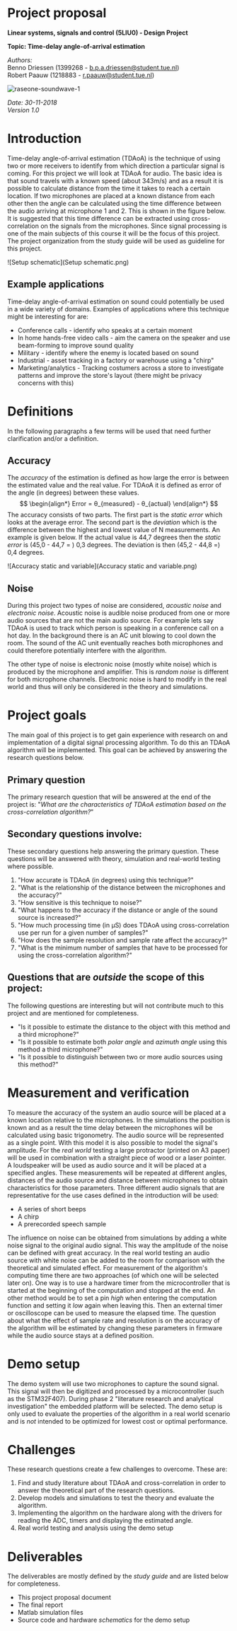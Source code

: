 # Project proposal

**Linear systems, signals and control (5LIU0) - Design Project**

**Topic: Time-delay angle-of-arrival estimation**

*Authors:*  
Benno Driessen (1399268 - b.p.a.driessen@student.tue.nl)  
Robert Paauw (1218883 - r.paauw@student.tue.nl)  

![raseone-soundwave-1](raseone-soundwave-1.png)

*Date: 30-11-2018*  
*Version 1.0*


<div style="page-break-after: always;"></div>

# Introduction
Time-delay angle-of-arrival estimation (TDAoA) is the technique of using two or more receivers to identify from which direction a particular signal is coming. For this project we will look at TDAoA for audio. The basic idea is that sound travels with a known speed (about 343m/s) and as a result it is possible to calculate distance from the time it takes to reach a certain location. If two microphones are placed at a known distance from each other then the angle can be calculated using the time difference between the audio arriving at microphone 1 and 2. This is shown in the figure below. It is suggested that this time difference can be extracted using cross-correlation on the signals from the microphones. Since signal processing is one of the main subjects of this course it will be the focus of this project. The project organization from the study guide will be used as guideline for this project.

![Setup schematic](Setup schematic.png)

## Example applications

Time-delay angle-of-arrival estimation on sound could potentially be used in a wide variety of domains. Examples of applications where this technique might be interesting for are:

- Conference calls - identify who speaks at a certain moment
- In home hands-free video calls - aim the camera on the speaker and use beam-forming to improve sound quality
- Military - identify where the enemy is located based on sound
- Industrial - asset tracking in a factory or warehouse using a "chirp"
- Marketing/analytics - Tracking costumers across a store to investigate patterns and improve the store's layout (there might be privacy concerns with this)

# Definitions

In the following paragraphs a few terms will be used that need further clarification and/or a definition.

## Accuracy

The *accuracy* of the estimation is defined as how large the error is between the estimated value and the real value. For TDAoA it is defined as error of the angle (in degrees) between these values.
$$
\begin{align*}
Error = θ_{measured} - θ_{actual}
\end{align*}
$$
The accuracy consists of two parts. The first part is the *static error* which looks at the average error. The second part is the *deviation* which is the difference between the highest and lowest value of N measurements. An example is given below. If the actual value is 44,7 degrees then the *static error* is (45,0 - 44,7 = ) 0,3 degrees. The deviation is then (45,2 - 44,8 =) 0,4 degrees.

![Accuracy static and variable](Accuracy static and variable.png)

## Noise

During this project two types of noise are considered, *acoustic noise* and *electronic noise*. Acoustic noise is audible noise produced from one or more audio sources that are not the main audio source.  For example lets say TDAoA is used to track which person is speaking in a conference call on a hot day. In the background there is an AC unit blowing to cool down the room. The sound of the AC unit eventually reaches both microphones and could therefore potentially interfere with the algorithm.

The other type of noise is electronic noise (mostly white noise) which is produced by the microphone and amplifier. This is *random noise* is different for both microphone channels. Electronic noise is hard to modify in the real world and thus will only be considered in the theory and simulations.

<div style="page-break-after: always;"></div>

# Project goals

The main goal of this project is to get gain experience with research on and implementation of a digital signal processing algorithm. To do this an TDAoA algorithm will be implemented. This goal can be achieved by answering the research questions below.

## Primary question

The primary research question that will be answered at the end of the project is:
"*What are the characteristics of TDAoA estimation based on the cross-correlation algorithm?*"

## Secondary questions involve:

These secondary questions help answering the primary question. These questions will be answered with theory, simulation and real-world testing where possible.

1. "How accurate is TDAoA (in degrees) using this technique?"
1. "What is the relationship of the distance between the microphones and the accuracy?"
1. "How sensitive is this technique to noise?"
1. "What happens to the accuracy if the distance or angle of the sound source is increased?"
1. "How much processing time (in µS) does TDAoA using cross-correlation use per run for a given number of samples?"
1. "How does the sample resolution and sample rate affect the accuracy?"
1. "What is the minimum number of samples that have to be processed for using the cross-correlation algorithm?"

## Questions that are *outside* the scope of this project:

The following questions are interesting but will not contribute much to this project and are mentioned for completeness.

- "Is it possible to estimate the distance to the object with this method and a third microphone?"
- "Is it possible to estimate both *polar angle* and *azimuth angle* using this method a third microphone?"
- "Is it possible to distinguish between two or more audio sources using this method?"

<div style="page-break-after: always;"></div>

# Measurement and verification

To measure the accuracy of the system an audio source will be placed at a known location relative to the microphones. In the simulations the position is known and as a result the time delay between the microphones will be calculated using basic trigonometry. The audio source will be represented as a single point. With this model it is also possible to model the signal's amplitude.
For the *real world* testing a large protractor (printed on A3 paper) will be used in combination with a straight piece of wood or a laser pointer. A loudspeaker will be used as audio source and it will be placed at a specified angles. These measurements will be repeated at different angles, distances of the audio source and distance between microphones to obtain characteristics for those parameters. Three different audio signals that are representative for the use cases defined in the introduction will be used:

- A series of short beeps
- A chirp
- A prerecorded speech sample

The influence on noise can be obtained from simulations by adding a white noise signal to the original audio signal. This way the amplitude of the noise can be defined with great accuracy. In the real world testing an audio source with white noise can be added to the room for comparison with the theoretical and simulated effect.
For measurement of the algorithm's computing time there are two approaches (of which one will be selected later on). One way is to use a hardware timer from the microcontroller that is started at the beginning of the computation and stopped at the end. An other method would be to set a pin *high* when entering the computation function and setting it *low* again when leaving this. Then an external timer or oscilloscope can be used to measure the elapsed time.
The question about what the effect of sample rate and resolution is on the accuracy of the algorithm will be estimated by changing these parameters in firmware while the audio source stays at a defined position.

<div style="page-break-after: always;"></div>

# Demo setup

The demo system will use two microphones to capture the sound signal. This signal will then be digitized and processed by a microcontroller (such as the STM32F407). During phase 2 "literature research and analytical investigation" the embedded platform will be selected. The demo setup is only used to evaluate the properties of the algorithm in a real world scenario and is *not* intended to be optimized for lowest cost or optimal performance.


# Challenges

These research questions create a few challenges to overcome. These are:

1. Find and study literature about TDAoA and cross-correlation in order to answer the theoretical part of the research questions.
2. Develop models and simulations to test the theory and evaluate the algorithm.
3. Implementing the algorithm on the hardware along with the drivers for reading the ADC, timers and displaying the estimated angle.
4. Real world testing and analysis using the demo setup

# Deliverables

The deliverables are mostly defined by the *study guide* and are listed below for completeness.

- This project proposal document
- The final report
- Matlab simulation files
- Source code and hardware *schematics* for the demo setup
